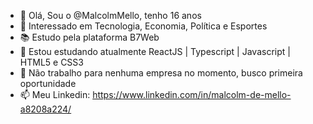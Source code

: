 - 👋 Olá, Sou o @MalcolmMello, tenho 16 anos
- 👀 Interessado em Tecnologia, Economia, Política e Esportes
- 📚 Estudo pela plataforma B7Web
- 🌱 Estou estudando atualmente ReactJS | Typescript | Javascript | HTML5 e CSS3
- 🔎 Não trabalho para nenhuma empresa no momento, busco primeira oportunidade
- 📫 Meu Linkedin: https://www.linkedin.com/in/malcolm-de-mello-a8208a224/


